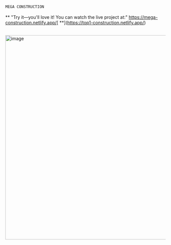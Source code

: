 `MEGA CONSTRUCTION` <br/><br/>
**  "Try it—you'll love it! You can watch the live project at:"     https://mega-construction.netlify.app/[
**](https://top1-construction.netlify.app/)
<br/><br/>



<img width="1350" height="642" alt="image" src="https://github.com/user-attachments/assets/1cb29764-f8ea-439f-ae1e-dfbd246c2f84" />


